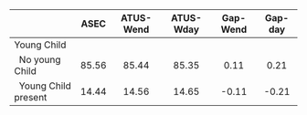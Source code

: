 
|                      |         ASEC |    ATUS-Wend |    ATUS-Wday |     Gap-Wend |      Gap-day |
| -------------------- | :----------: | :----------: | :----------: | :----------: | :----------: |
| Young Child          |              |              |              |              |              |
| &nbsp;&nbsp;No young Child |        85.56 |        85.44 |        85.35 |         0.11 |         0.21 |
| &nbsp;&nbsp;Young Child present |        14.44 |        14.56 |        14.65 |        -0.11 |        -0.21 |

